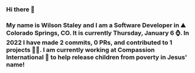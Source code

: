 ### Hi there 👋

### My name is Wilson Staley and I am a Software Developer in ⛰ Colorado Springs, CO.  It is currently Thursday, January 6 ⌚. In 2022 I have made 2 commits, 0 PRs, and contributed to 1 projects 👨‍💻. I am currently working at Compassion International 🏢 to help release children from poverty in Jesus' name!